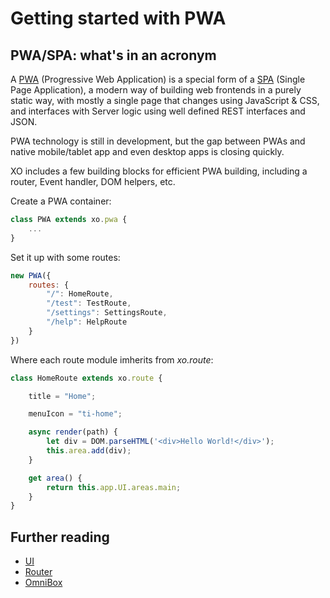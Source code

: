 # Getting started with PWA

## PWA/SPA: what's in an acronym

A [PWA](https://web.dev/progressive-web-apps/) (Progressive Web Application) is a special form of a [SPA](https://en.wikipedia.org/wiki/Single-page_application) (Single Page Application), a modern way of building web frontends in a purely static way, with mostly a single page that changes using JavaScript & CSS, and interfaces with Server logic using well defined REST interfaces and JSON.

PWA technology is still in development, but the gap between PWAs and native mobile/tablet app and even desktop apps is closing quickly.

XO includes a few building blocks for efficient PWA building, including a router, Event handler, DOM helpers, etc.

Create a PWA container:

```js
class PWA extends xo.pwa {
    ...
}
```

Set it up with some routes:
```js
new PWA({
    routes: {
        "/": HomeRoute,
        "/test": TestRoute,
        "/settings": SettingsRoute,
        "/help": HelpRoute
    }
})
```

Where each route module imherits from *xo.route*:

```js
class HomeRoute extends xo.route {

    title = "Home";

    menuIcon = "ti-home";

    async render(path) {
        let div = DOM.parseHTML('<div>Hello World!</div>');
        this.area.add(div);
    }

    get area() {
        return this.app.UI.areas.main;
    }
}
```

## Further reading

- [UI](./ui.md)
- [Router](./router.md)
- [OmniBox](./omnibox.md)

